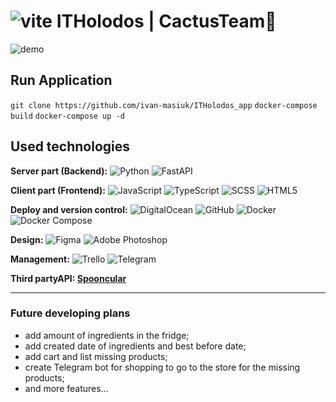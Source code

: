 # ![vite](https://user-images.githubusercontent.com/45178554/217112665-581734b9-d550-461f-aedd-0110ca4fb969.svg) ITHolodos | CactusTeam🌵


![demo](https://user-images.githubusercontent.com/45178554/217112593-e09f7e55-3a66-4cb9-a37e-13cce78b8109.gif)

## Run Application
`git clone https://github.com/ivan-masiuk/ITHolodos_app`
`docker-compose build`
`docker-compose up -d`

## Used technologies
**Server part (Backend):** ![Python](https://img.shields.io/badge/python-0174DF?style=for-the-badge&logo=python&logoColor=ffdd54) ![FastAPI](https://img.shields.io/badge/FastAPI-088A85?style=for-the-badge&logo=fastapi&logoColor=white)


**Client part (Frontend):** ![JavaScript](https://img.shields.io/badge/JavaScript-FFBF00?style=for-the-badge&logo=JavaScript&logoColor=black) ![TypeScript](https://img.shields.io/badge/TypeScript-0174DF?style=for-the-badge&logo=TypeScript&logoColor=black)  ![SCSS](https://img.shields.io/badge/SCSS-0174DF?style=for-the-badge&logo=scss&logoColor=black) ![HTML5](https://img.shields.io/badge/HTML5-FFBF64?style=for-the-badge&logo=HTML5&logoColor=black)

**Deploy and version control:** ![DigitalOcean](https://img.shields.io/badge/DigitalOcean-0080FF?style=for-the-badge&logo=DigitalOcean&logoColor=white) ![GitHub](https://img.shields.io/badge/github-585858?style=for-the-badge&logo=github&logoColor=white) ![Docker](https://img.shields.io/badge/Docker-0080FF?style=for-the-badge&logo=docker&logoColor=white) ![Docker Compose](https://img.shields.io/badge/DockerCompose-0080FF?style=for-the-badge&logo=docker-compose&logoColor=white)


**Design:** ![Figma](https://img.shields.io/badge/figma-%23F24E1E.svg?style=for-the-badge&logo=figma&logoColor=white) ![Adobe Photoshop](https://img.shields.io/badge/adobe%20Photoshop-%230489B1.svg?style=for-the-badge&logo=adobephotoshop&logoColor=white)


**Management:** ![Trello](https://img.shields.io/badge/Trello-0080FF?style=for-the-badge&logo=Trello&logoColor=white) ![Telegram](https://img.shields.io/badge/Telegram-2CA5E0?style=for-the-badge&logo=telegram&logoColor=white)

**Third partyAPI:  [Spooncular](https://spoonacular.com/ "Spooncular")**

----
### Future developing plans

- add amount of ingredients in the fridge;
- add created date of ingredients and best before date;
- add cart and list missing products;
- create Telegram bot for shopping to go to the store for the missing products;
- and more features...

